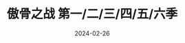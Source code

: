 ---
layout: page
title: 傲骨之战 第一/二/三/四/五/六季
description: >
  一口气看完六季，根本停不下来。
category: 剧集
img: assets/img/movie/2024/ao_gu_zhi_zhan.webp
star: 5
date: 2024-02-26
---